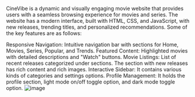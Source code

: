 CineVibe is a dynamic and visually engaging movie website that provides users with a seamless browsing experience for movies and series. The website has a modern interface, built with HTML, CSS, and JavaScript, with new releases, trending titles, and personalized recommendations. Some of the key features are as follows:

Responsive Navigation: Intuitive navigation bar with sections for Home, Movies, Series, Popular, and Trends.
Featured Content: Highlighted movies with detailed descriptions and "Watch" buttons.
Movie Listings: List of recent releases categorized under sections. The section with new releases has rich content and rich images.
Interactive Sidebar: It contains various kinds of categories and settings options.
Profile Management: It holds the profile section, light mode on/off toggle option, and dark mode toggle option.
![image](https://github.com/user-attachments/assets/9e92f1ba-7e39-480f-a177-3bce896d77fb)
